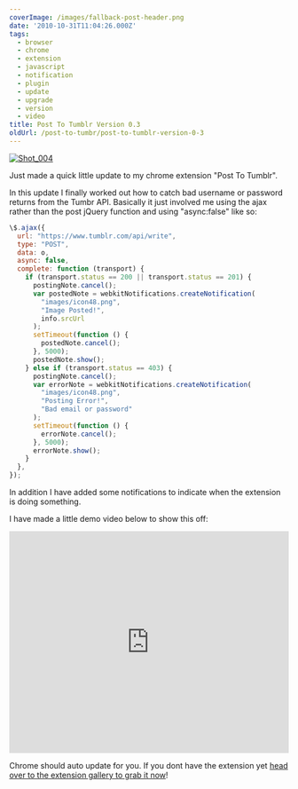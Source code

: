 ```yaml
---
coverImage: /images/fallback-post-header.png
date: '2010-10-31T11:04:26.000Z'
tags:
  - browser
  - chrome
  - extension
  - javascript
  - notification
  - plugin
  - update
  - upgrade
  - version
  - video
title: Post To Tumblr Version 0.3
oldUrl: /post-to-tumbr/post-to-tumblr-version-0-3
---
```


[![](/wp-content/uploads/2010/10/Shot_004.png "Shot_004")](/wp-content/uploads/2010/10/Shot_004.png)

Just made a quick little update to my chrome extension "Post To Tumblr".

<!-- more -->

In this update I finally worked out how to catch bad username or password returns from the Tumbr API. Basically it just involved me using the ajax rather than the post jQuery function and using "async:false" like so:

```javascript
\$.ajax({
  url: "https://www.tumblr.com/api/write",
  type: "POST",
  data: o,
  async: false,
  complete: function (transport) {
    if (transport.status == 200 || transport.status == 201) {
      postingNote.cancel();
      var postedNote = webkitNotifications.createNotification(
        "images/icon48.png",
        "Image Posted!",
        info.srcUrl
      );
      setTimeout(function () {
        postedNote.cancel();
      }, 5000);
      postedNote.show();
    } else if (transport.status == 403) {
      postingNote.cancel();
      var errorNote = webkitNotifications.createNotification(
        "images/icon48.png",
        "Posting Error!",
        "Bad email or password"
      );
      setTimeout(function () {
        errorNote.cancel();
      }, 5000);
      errorNote.show();
    }
  },
});
```

In addition I have added some notifications to indicate when the extension is doing something.

I have made a little demo video below to show this off:

<iframe width="100%" height="400" src="https://www.youtube.com/embed/Rr7JxuUmZt8" frameborder="0" allow="accelerometer; autoplay; clipboard-write; encrypted-media; gyroscope; picture-in-picture" allowfullscreen></iframe>

Chrome should auto update for you. If you dont have the extension yet [head over to the extension gallery to grab it now](https://chrome.google.com/extensions/detail/dbpicbbcpanckagpdjflgojlknomoiah)!
